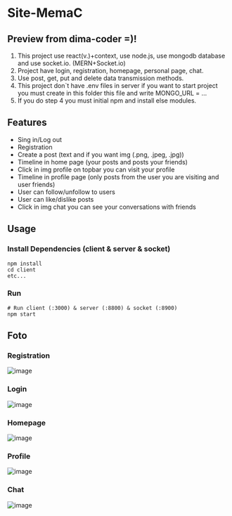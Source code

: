 # Site-MemaC
## Preview from dima-coder =)!
1. This project use react(v.)+context, use node.js, use mongodb database and use socket.io. (MERN+Socket.io)
2. Project have login, registration, homepage, personal page, chat.
3. Use post, get, put and delete data transmission methods.
4. This project don`t have .env files in server if you want to start project you must create in this folder this file
and write MONGO_URL = ...
5. If you do step 4 you must initial npm and install else modules.

## Features
- Sing in/Log out
- Registration 
- Create a post (text and if you want img (.png, .jpeg, .jpg))
- Timeline in home page (your posts and posts your friends)
- Click in img profile on topbar you can visit your profile
- Timeline in profile page (only posts from the user you are visiting and user friends)
- User can follow/unfollow to users
- User can like/dislike posts
- Click in img chat you can see your conversations with friends

## Usage

### Install Dependencies (client & server & socket)

```
npm install
cd client
etc...
```

### Run

```
# Run client (:3000) & server (:8800) & socket (:8900)
npm start
```

## Foto
### Registration 
![image](https://user-images.githubusercontent.com/54546416/147367222-b90d6afb-2a32-4dad-ad5d-79d2c4d59547.png)

### Login
![image](https://user-images.githubusercontent.com/54546416/147367255-3a29e855-bf66-46c1-a87d-f9c62699a717.png)

### Homepage
![image](https://user-images.githubusercontent.com/54546416/147367262-be185d3a-f506-4897-89fb-1b825e64027e.png)

### Profile
![image](https://user-images.githubusercontent.com/54546416/147367282-a1fcf713-cba4-4862-9971-85adb7cf8a9a.png)

### Chat
![image](https://user-images.githubusercontent.com/54546416/147367291-404b230b-674f-44d8-a81a-e1e1b1d05624.png)


